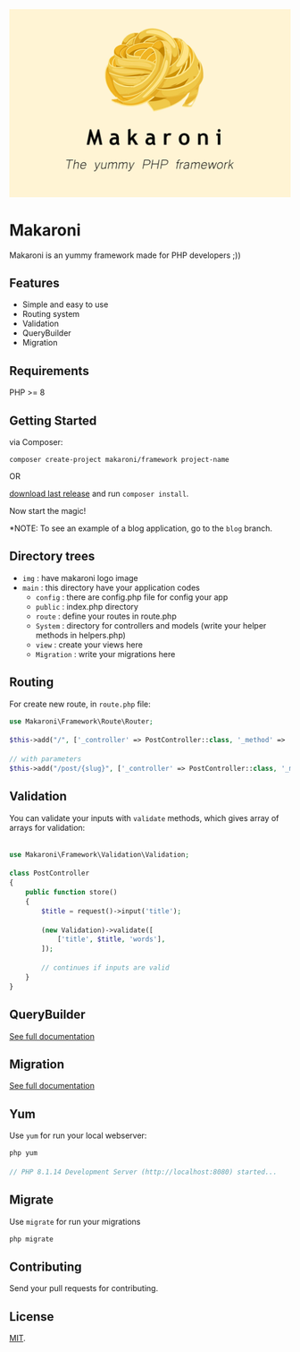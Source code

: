 <div>
<img src="/img/makaroni.jpg" >



# Makaroni

Makaroni is an yummy framework made for PHP developers ;))

## Features

- Simple and easy to use
- Routing system
- Validation
- QueryBuilder
- Migration



##  Requirements

PHP >= 8


## Getting Started
via Composer:
```
composer create-project makaroni/framework project-name
```
OR 

[download last release](https://github.com/Makaroni-Framework/Makaroni/releases/tag/v1.0.3) and run `composer install`.

Now start the magic!

*NOTE: To see an example of a blog application, go to the `blog` branch.

## Directory trees
- `img` : have makaroni logo image
- `main` : this directory have your application codes
    - `config` : there are config.php file for config your app
    - `public` : index.php directory
    - `route` : define your routes in route.php
    - `System` : directory for controllers and models (write your helper methods in helpers.php)
    - `view` : create your views here
    - `Migration` : write your migrations here


## Routing
For create new route, in `route.php` file:

```php
use Makaroni\Framework\Route\Router;

$this->add("/", ['_controller' => PostController::class, '_method' => 'index'], "post_index");

// with parameters
$this->add("/post/{slug}", ['_controller' => PostController::class, '_method' => 'show'], "post_show");
```
## Validation
You can validate your inputs with `validate` methods, which gives array of arrays for validation: 
```php

use Makaroni\Framework\Validation\Validation;

class PostController
{
    public function store()
    {
        $title = request()->input('title');

        (new Validation)->validate([
            ['title', $title, 'words'],
        ]);

        // continues if inputs are valid
    }
}

```
##  QueryBuilder
[See full documentation](https://github.com/alirezasalehizadeh/QueryBuilder) 

##  Migration
[See full documentation](https://github.com/alirezasalehizadeh/QuickMigration) 

##  Yum
Use `yum` for run your local webserver:
```php
php yum

// PHP 8.1.14 Development Server (http://localhost:8080) started...
```
## Migrate
Use `migrate` for run your migrations
```php
php migrate
```

## Contributing
Send your pull requests for contributing.


## License

[MIT](LICENSE).


</div>

